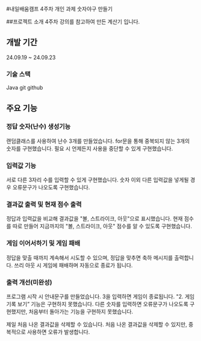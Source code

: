 #내일배움캠프 4주차 개인 과제 숫자야구 만들기

##프로젝트 소개 4주차 강의를 참고하여 만든 계산기 입니다.

## 개발 기간

24.09.19 ~ 24.09.23
### 기술 스택

Java
git
github
## 주요 기능 

### 정답 숫자(난수) 생성기능

랜덤클래스를 사용하여 난수 3개를 만들었습니다.
for문을 통해 중복되지 않는 3개의 숫자를 구현했습니다.
필요 시 언제든지 사용을 중단할 수 있게 구현했습니다.

### 입력값 기능
서로 다른 3자리 수를 입력할 수 있게 구현했습니다.
숫자 이외 다른 입력값을 넣게될 경우 오류문구가 나오도록 구현했습니다.

### 결과값 출력 및 현재 점수 출력
정답과 입력값을 비교해 결과값을 "볼, 스트라이크, 아웃"으로 표시했습니다.
현재 점수를 따로 만들어 지금까지의 "볼, 스트라이크, 아웃" 점수를 알 수 있도록 구현했습니다. 

### 게임 이어서하기 및 게임 패배
정답을 맞출 때까지 계속해서 시도할 수 있으며, 정답을 맞추면 축하 메시지를 출력합니다.
쓰리 아웃 시 게임에 패배하며 자동으로 종료가 됩니다.

### 출력 개선(미완성)
프로그램 시작 시 안내문구를 만들었습니다.
3을 입력하면 게임이 종료됩니다.
"2. 게임 기록 보기” 기능은 구현하지 못했습니다.
다른 숫자를 입력하면 오류문구가 나오도록 구현했지만, 처음부터 돌아가는 기능을 구현하지 못했습니다.






제일 처음 나온 결과값을 삭제할 수 있습니다.
처음 나온 결과값을 삭제할 수 있지만, 중복적으로 사용하면 오류가 발생합니다.
